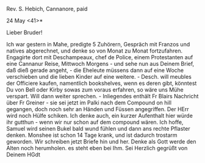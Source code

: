 Rev. S. Hebich, Cannanore, paid

 24 May <41>*

Lieber Bruder!

Ich war gestern in Mahe, predigte 5 Zuhörern, Gespräch mit Franzos und natives abgerechnet, und denke so von Monat zu Monat fortzufahren. Engagirte dort mit Deschampeaux, chef de Police, einem Protestanten auf eine Cannanur Reise, Mittwoch Morgens - und sehe nun aus Deinem Brief, daß dieß gerade angeht, - die Eheleute müssens dann auf eine Woche verschieben und die lieben Kinder auf eine weitere. - Desch. will meubles der Officiere kaufen, namentlich bookshelves, wenn es deren gibt, könntest Du von Bell oder Kirby sowas zum voraus erfahren, so wäre uns Mühe verspart. Will dann weiter sprechen. - Inliegendes enthält Fr Blairs Nachricht über Fr Greiner - sie sei jetzt im Palki nach dem Compound on hill gegangen, doch noch sehr an Händen und Füssen angegriffen. Der HErr wird noch Hülfe schiken. Ich denke auch, ein kurzer Aufenthalt hier würde ihr gutthun - wenn wir nur schon auf dem compound wären. Ich hoffe, Samuel wird seinen Bukel bald wund fühlen und dann ans rechte Pflaster denken. Monshee ist schon 14 Tage krank, und ist dadurch trostarm geworden. Wir schreiben jetzt Briefe hin und her. Denke als Gott werde den Alten noch herumholen. es steht eben bei Ihm.  Sei Herzlich gegrüßt von Deinem
 HGdt


